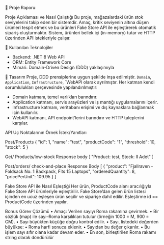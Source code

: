 📌   Proje Raporu

Proje Açıklaması ve Nasıl Çalıştığı
Bu proje, mağazalardaki ürün stok seviyelerini takip eden bir sistemdir. Amaç, kritik seviyenin altına düşen ürünleri tespit etmek ve bu ürünleri Fake Store API ile eşleştirerek otomatik sipariş oluşturmaktır. Sistem, ürünleri bellek içi (in-memory) tutar ve HTTP üzerinden API istekleriyle çalışır.

 🔧 Kullanılan Teknolojiler
- Backend:  .NET 8  Web API
 - ORM: Entity Framework Core
- Mimari: Domain-Driven Design (DDD) yaklaşımıyla

📐 Tasarım
Proje, DDD prensiplerine uygun şekilde inşa edilmiştir. `Domain`, `Application`, `Infrastructure`, `WebAPI olarak ayrılmıştır. Her katman kendi sorumlulukları çerçevesinde yapılandırılmıştır:
 - Domain  katmanı,   temel varlıkları barındırır.
 - Application  katmanı, servis arayüzleri ve iş mantığı uygulamalarını içerir.
 - Infrastructure  katmanı, veritabanı erişimi ve dış kaynaklara bağlanmak için kullanılır.
 - WebAPI  katmanı, API endpoint’lerini barındırır ve HTTP taleplerini karşılar.


API Uç Noktalarının Örnek İstek/Yanıtları

Post/Products
{
  "id": 1,   "name": "test",   "productCode": "1",   "threshold": 10,   "stock": 5
}

Get/ Products/low-stock
Response body
[ "Product: test, Stock: II Adet"  ]

Post/orders/ check-and-place
Response Body
[   {     "product": "Fjallraven - Foldsack No. 1 Backpack, Fits 15 Laptops",     "orderedQuantity": 8,     "pricePerUnit": 109.95   } ]

Fake Store API ile Nasıl Eşleştiği
Her ürün, ProductCode alanı aracılığıyla Fake Store API ürünleriyle eşleştirilir. Fake Store’dan gelen ürün listesi içinden en ucuz eşleşen ürün seçilir ve siparişe dahil edilir. Eşleştirme id == ProductCode üzerinden yapılır.

Bonus Görev Çözümü
•  Amaç: Verilen sayıyı Roma rakamına çevirmek.
•  Bir sözlük (map) ile sayı–Roma karşılıkları tutulur (örneğin 1000 = M, 900 = CM).
•  Sayı büyükten küçüğe doğru kontrol edilir.
•  Sayı, listedeki değerden büyükse:
•	Roma harfi sonuca eklenir.
•	Sayıdan bu değer çıkarılır.
•  Bu işlem sayı sıfır olana kadar devam eder.
•  En son, birleştirilen Roma rakamı string olarak döndürülür
